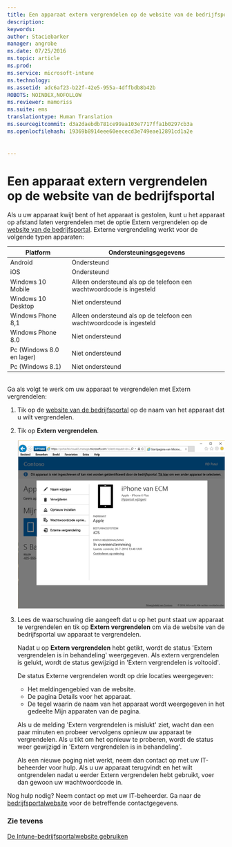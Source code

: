 ```yaml
---
title: Een apparaat extern vergrendelen op de website van de bedrijfsportal | Microsoft Intune
description: 
keywords: 
author: Staciebarker
manager: angrobe
ms.date: 07/25/2016
ms.topic: article
ms.prod: 
ms.service: microsoft-intune
ms.technology: 
ms.assetid: adc6af23-b22f-42e5-955a-4dffbdb8b42b
ROBOTS: NOINDEX,NOFOLLOW
ms.reviewer: mamoriss
ms.suite: ems
translationtype: Human Translation
ms.sourcegitcommit: d3a2daebdb781ce99aa103e7717ffa1b0297cb3a
ms.openlocfilehash: 19369b8914eee60eececd3e749eae12891cd1a2e


---
```



# Een apparaat extern vergrendelen op de website van de bedrijfsportal

Als u uw apparaat kwijt bent of het apparaat is gestolen, kunt u het apparaat op afstand laten vergrendelen met de optie Extern vergrendelen op de [website van de bedrijfsportal](http://portal.manage.microsoft.com). Externe vergrendeling werkt voor de volgende typen apparaten:

Platform  |Ondersteuningsgegevens  
---------|---------
Android | Ondersteund       
iOS | Ondersteund
Windows 10 Mobile | Alleen ondersteund als op de telefoon een wachtwoordcode is ingesteld     
Windows 10 Desktop | Niet ondersteund  
Windows Phone 8,1 | Alleen ondersteund als op de telefoon een wachtwoordcode is ingesteld
Windows Phone 8.0 | Niet ondersteund
Pc (Windows 8.0 en lager) | Niet ondersteund       
Pc (Windows 8.1) | Niet ondersteund

</br>
Ga als volgt te werk om uw apparaat te vergrendelen met Extern vergrendelen:

1.  Tik op de [website van de bedrijfsportal](http://portal.manage.microsoft.com) op de naam van het apparaat dat u wilt vergrendelen.

2.  Tik op **Extern vergrendelen**.

    ![remote-lock-option-on-company-portal-website](./media/iwp-screen-with-all-options.png)

3.  Lees de waarschuwing die aangeeft dat u op het punt staat uw apparaat te vergrendelen en tik op **Extern vergrendelen** om via de website van de bedrijfsportal uw apparaat te vergrendelen.

    Nadat u op **Extern vergrendelen** hebt getikt, wordt de status 'Extern vergrendelen is in behandeling' weergegeven.  Als extern vergrendelen is gelukt, wordt de status gewijzigd in 'Extern vergrendelen is voltooid'.

    De status Externe vergrendelen wordt op drie locaties weergegeven:

    * Het meldingengebied van de website.
    * De pagina Details voor het apparaat.
    * De tegel waarin de naam van het apparaat wordt weergegeven in het gedeelte Mijn apparaten van de pagina.

    Als u de melding 'Extern vergrendelen is mislukt' ziet, wacht dan een paar minuten en probeer vervolgens opnieuw uw apparaat te vergrendelen. Als u tikt om het opnieuw te proberen, wordt de status weer gewijzigd in 'Extern vergrendelen is in behandeling'.

    Als een nieuwe poging niet werkt, neem dan contact op met uw IT-beheerder voor hulp. Als u uw apparaat terugvindt en het wilt ontgrendelen nadat u eerder Extern vergrendelen hebt gebruikt, voer dan gewoon uw wachtwoordcode in.

Nog hulp nodig? Neem contact op met uw IT-beheerder. Ga naar de [bedrijfsportalwebsite](http://portal.manage.microsoft.com) voor de betreffende contactgegevens.

### Zie tevens
[De Intune-bedrijfsportalwebsite gebruiken](using-the-intune-company-portal-website.md)



<!--HONumber=Aug16_HO4-->


